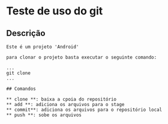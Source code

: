 # Teste de uso do git

## Descrição

    Este é um projeto 'Android'

    para clonar o projeto basta executar o seguinte comando:

    ...
	git clone 
    ...

    ## Comandos
    	
	** clone **: baixa a cpoia do repositório
	** add **: adiciona os arquivos para o stage
	** commit**: adiciona os arquivos para o repositório local
	** push **: sobe os arquivos


